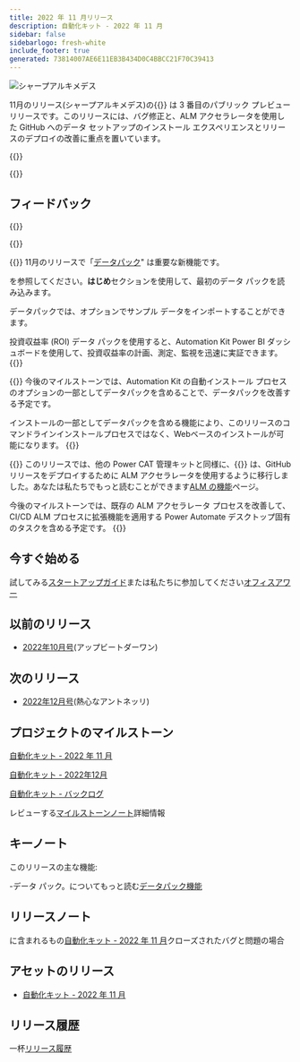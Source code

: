 ```yaml
---
title: 2022 年 11 月リリース
description: 自動化キット - 2022 年 11 月
sidebar: false
sidebarlogo: fresh-white
include_footer: true
generated: 73814007AE6E11EB3B434D0C4BBCC21F70C39413
---
```


<div class="optional">

![シャープアルキメデス](/images/sharp-archimedes.png)

11月のリリース(シャープアルキメデス)の{{<product-name>}} は 3 番目のパブリック プレビュー リリースです。このリリースには、バグ修正と、ALM アクセラレータを使用した GitHub へのデータ セットアップのインストール エクスペリエンスとリリースのデプロイの改善に重点を置いています。

</div>

{{<presentation slides="1,2,3">}}

<div class="optional">

{{<presentationStyles>}}

## フィードバック

{{<questions name="/content/ja/releases/november-2022.json" completed="フィードバックをお寄せいただきありがとうございます" shownavigationbuttons="false" locale="ja">}}

</div>

{{<slideStyles>}}

{{<slide  id="slide1" audio="releases/november-2022/DataPacks.mp3" description="Automation Kit Overview" image="releases/november-2022/DataPacks.svg" >}}
11月のリリースで「[データパック](/ja/features/datapacks)" は重要な新機能です。

を参照してください。**はじめ**セクションを使用して、最初のデータ パックを読み込みます。

データパックでは、オプションでサンプル データをインポートすることができます。

投資収益率 (ROI) データ パックを使用すると、Automation Kit Power BI ダッシュボードを使用して、投資収益率の計画、測定、監視を迅速に実証できます。
{{</slide>}}

{{<slide  id="slide2" audio="releases/november-2022/DataPacks-WhatsNext.mp3" description="Automation Kit Features" image="releases/november-2022/DataPacks-WhatsNext.svg?v=1" >}}
今後のマイルストーンでは、Automation Kit の自動インストール プロセスのオプションの一部としてデータパックを含めることで、データパックを改善する予定です。

インストールの一部としてデータパックを含める機能により、このリリースのコマンドラインインストールプロセスではなく、Webベースのインストールが可能になります。
{{</slide>}}


{{<slide id="slide3" audio="releases/november-2022/alm-roadmap.mp3" description="ALM Roadmap" localImage="/images/illustrations/alm-roadmap-2022-11.svg" >}}
このリリースでは、他の Power CAT 管理キットと同様に、{{<product-name>}} は、GitHub リリースをデプロイするために ALM アクセラレータを使用するように移行しました。あなたは私たちでもっと読むことができます[ALM の機能](/ja/features/alm)ページ。

今後のマイルストーンでは、既存の ALM アクセラレータ プロセスを改善して、CI/CD ALM プロセスに拡張機能を適用する Power Automate デスクトップ固有のタスクを含める予定です。
{{</slide>}}

<div class="optional">

## 今すぐ始める

試してみる[スタートアップガイド](/ja/get-started)または私たちに参加してください[オフィスアワー](/ja/office-hours)

## 以前のリリース

- [2022年10月号](/ja/releases/october-2022)(アップビートダーワン)

## 次のリリース

- [2022年12月号](/ja/releases/december-2022)(熱心なアントネッリ)

## プロジェクトのマイルストーン

[自動化キット - 2022 年 11 月](https://github.com/orgs/microsoft/projects/486/views/4)

[自動化キット - 2022年12月](https://github.com/orgs/microsoft/projects/486/views/5)

[自動化キット - バックログ](https://github.com/orgs/microsoft/projects/486/views/1)

レビューする[マイルストーンノート](/ja/releases/milestones)詳細情報

## キーノート

このリリースの主な機能:

-データ パック。についてもっと読む[データパック機能](/ja/features/datapacks)

## リリースノート

に含まれるもの[自動化キット - 2022 年 11 月](https://github.com/microsoft/powercat-automation-kit/releases/tag/AutomationKit-November2022)クローズされたバグと問題の場合

## アセットのリリース

- [自動化キット - 2022 年 11 月](https://github.com/microsoft/powercat-automation-kit/releases/tag/AutomationKit-November2022)

## リリース履歴

一杯[リリース履歴](/ja/releases)

</div>
